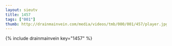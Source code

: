 ```yaml
--- 
layout: sieutv
title: 1457
tags: ["001"]
thumb: http://drainmainvein.com/media/videos/tmb/000/001/457/player.jpg
---
```

{% include drainmainvein key="1457" %} 
